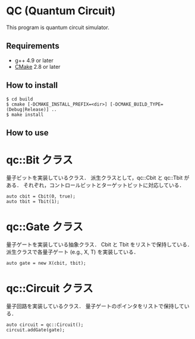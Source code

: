 QC (Quantum Circuit)
==============
This program is quantum circuit simulator.

Requirements
---------------
* g++ 4.9 or later
* [CMake][cmake] 2.8 or later

How to install
---------------
```
$ cd build
$ cmake [-DCMAKE_INSTALL_PREFIX=<dir>] [-DCMAKE_BUILD_TYPE=(Debug|Release)] ..
$ make install
```

How to use
---------------
# qc::Bit クラス
量子ビットを実装しているクラス．
派生クラスとして，qc::Cbit と qc::Tbit がある．
それぞれ，コントロールビットとターゲットビットに対応している．

```
auto cbit = Cbit(0, true);
auto tbit = Tbit(1);
```

# qc::Gate クラス
量子ゲートを実装している抽象クラス．
Cbit と Tbit をリストで保持している．
派生クラスで各量子ゲート (e.g., X, T) を実装している．

```
auto gate = new X(cbit, tbit);
```

# qc::Circuit クラス
量子回路を実装しているクラス．
量子ゲートのポインタをリストで保持している．

```
auto circuit = qc::Circuit();
circuit.addGate(gate);
```

[cmake]: https://cmake.org/
